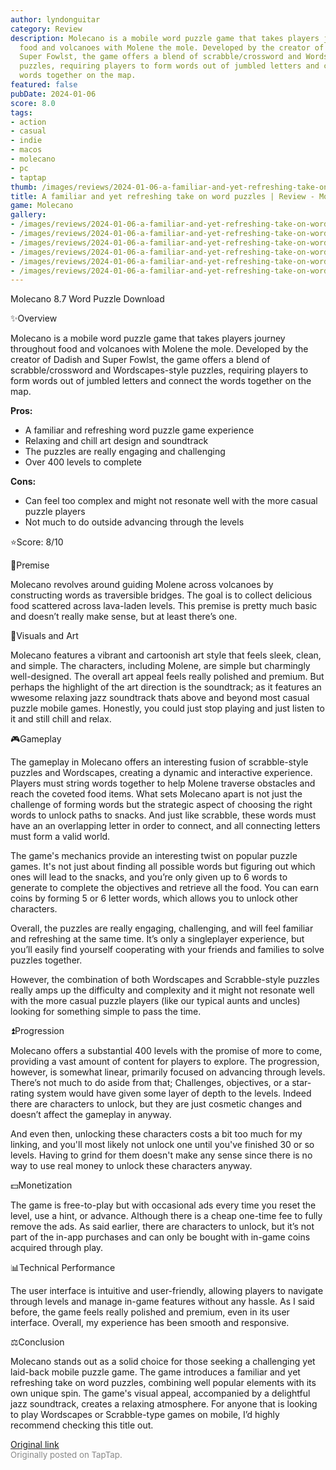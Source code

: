 ```yaml
---
author: lyndonguitar
category: Review
description: Molecano is a mobile word puzzle game that takes players journey throughout
  food and volcanoes with Molene the mole. Developed by the creator of Dadish and
  Super Fowlst, the game offers a blend of scrabble/crossword and Wordscapes-style
  puzzles, requiring players to form words out of jumbled letters and connect the
  words together on the map.
featured: false
pubDate: 2024-01-06
score: 8.0
tags:
- action
- casual
- indie
- macos
- molecano
- pc
- taptap
thumb: /images/reviews/2024-01-06-a-familiar-and-yet-refreshing-take-on-word-puzzles--review---molecano-0.avif
title: A familiar and yet refreshing take on word puzzles | Review - Molecano
game: Molecano
gallery:
- /images/reviews/2024-01-06-a-familiar-and-yet-refreshing-take-on-word-puzzles--review---molecano-0.avif
- /images/reviews/2024-01-06-a-familiar-and-yet-refreshing-take-on-word-puzzles--review---molecano-1.avif
- /images/reviews/2024-01-06-a-familiar-and-yet-refreshing-take-on-word-puzzles--review---molecano-2.avif
- /images/reviews/2024-01-06-a-familiar-and-yet-refreshing-take-on-word-puzzles--review---molecano-3.avif
- /images/reviews/2024-01-06-a-familiar-and-yet-refreshing-take-on-word-puzzles--review---molecano-4.avif
- /images/reviews/2024-01-06-a-familiar-and-yet-refreshing-take-on-word-puzzles--review---molecano-5.avif
---
```

Molecano
8.7
Word
Puzzle
Download

✨Overview

Molecano is a mobile word puzzle game that takes players journey throughout food and volcanoes with Molene the mole. Developed by the creator of Dadish and Super Fowlst, the game offers a blend of scrabble/crossword and Wordscapes-style puzzles, requiring players to form words out of jumbled letters and connect the words together on the map.


**Pros:**
- A familiar and refreshing word puzzle game experience
- Relaxing and chill art design and soundtrack
- The puzzles are really engaging and challenging
- Over 400 levels to complete



**Cons:**
- Can feel too complex and might not resonate well with the more casual puzzle players
- Not much to do outside advancing through the levels


⭐️Score: 8/10

📖Premise

Molecano revolves around guiding Molene across volcanoes by constructing words as traversible bridges. The goal is to collect delicious food scattered across lava-laden levels. This premise is pretty much basic and doesn’t really make sense, but at least there’s one.

🎨Visuals and Art

Molecano features a vibrant and cartoonish art style that feels sleek, clean, and simple. The characters, including Molene, are simple but charmingly well-designed. The overall art appeal feels really polished and premium. But perhaps the highlight of the art direction is the soundtrack; as it features an wwesome relaxing jazz soundtrack thats above and beyond most casual puzzle mobile games. Honestly, you could just stop playing and just listen to it and still chill and relax.

🎮Gameplay

The gameplay in Molecano offers an interesting fusion of scrabble-style puzzles and Wordscapes, creating a dynamic and interactive experience. Players must string words together to help Molene traverse obstacles and reach the coveted food items. What sets Molecano apart is not just the challenge of forming words but the strategic aspect of choosing the right words to unlock paths to snacks. And just like scrabble, these words must have an an overlapping letter in order to connect, and all connecting letters must form a valid world.

The game's mechanics provide an interesting twist on popular puzzle games. It's not just about finding all possible words but figuring out which ones will lead to the snacks, and you’re only given up to 6 words to generate to complete the objectives and retrieve all the food. You can earn coins by forming 5 or 6 letter words, which allows you to unlock other characters.

Overall, the puzzles are really engaging, challenging, and will feel familiar and refreshing at the same time. It’s only a singleplayer experience, but you’ll easily find yourself cooperating with your friends and families to solve puzzles together.

However, the combination of both Wordscapes and Scrabble-style puzzles really amps up the difficulty and complexity and it might not resonate well with the more casual puzzle players (like our typical aunts and uncles) looking for something simple to pass the time.

⏫Progression

Molecano offers a substantial 400 levels with the promise of more to come, providing a vast amount of content for players to explore. The progression, however, is somewhat linear, primarily focused on advancing through levels. There’s not much to do aside from that; Challenges, objectives, or a star-rating system would have given some layer of depth to the levels. Indeed there are characters to unlock, but they are just cosmetic changes and doesn’t affect the gameplay in anyway.

And even then, unlocking these characters costs a bit too much for my linking, and you'll most likely not unlock one until you've finished 30 or so levels. Having to grind for them doesn't make any sense since there is no way to use real money to unlock these characters anyway.

💵Monetization

The game is free-to-play but with occasional ads every time you reset the level, use a hint, or advance. Although there is a cheap one-time fee to fully remove the ads. As said earlier, there are characters to unlock, but it’s not part of the in-app purchases and can only be bought with in-game coins acquired through play.

📊Technical Performance

The user interface is intuitive and user-friendly, allowing players to navigate through levels and manage in-game features without any hassle. As I said before, the game feels really polished and premium, even in its user interface. Overall, my experience has been smooth and responsive.

⚖️Conclusion

Molecano stands out as a solid choice for those seeking a challenging yet laid-back mobile puzzle game. The game introduces a familiar and yet refreshing take on word puzzles, combining well popular elements with its own unique spin. The game's visual appeal, accompanied by a delightful jazz soundtrack, creates a relaxing atmosphere. For anyone that is looking to play Wordscapes or Scrabble-type games on mobile, I’d highly recommend checking this title out.

[Original link](https://www.taptap.io/post/6787531)<br><span style="font-size: 0.95em; color: #888;">Originally posted on TapTap.</span>